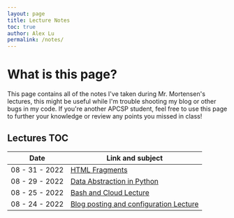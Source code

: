 ```yaml
---
layout: page
title: Lecture Notes
toc: true
author: Alex Lu
permalink: /notes/
---
```


# What is this page?

This page contains all of the notes I've taken during Mr. Mortensen's lectures, this might be useful while I'm trouble shooting my blog or other bugs in my code. If you're another APCSP student, feel free to use this page to further your knowledge or review any points you missed in class!

## Lectures TOC

| Date | Link and subject |
|-|-|
| 08 - 31 - 2022 | [HTML Fragments]({{site.baseurl}}/markdown/apcsp/2022/08/31/HTML-fragments.html)
| 08 - 29 - 2022 | [Data Abstraction in Python]({{site.baseurl}}/jupyter/apcsp/2022/08/29/Lecture-Data-Abstraction.html)
| 08 - 25 - 2022 | [Bash and Cloud Lecture]({{site.baseurl}}/markdown/apcsp/2022/08/25/Lecture-Intro-Python.html) |
| 08 - 24 - 2022 | [Blog posting and configuration Lecture]({{site.baseurl}}/markdown/apcsp/2022/08/24/Lecture-site-organization-and-configuration.html) |